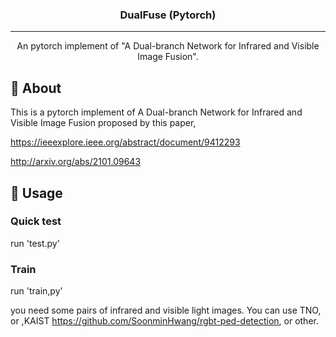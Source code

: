 
<h3 align="center">DualFuse (Pytorch)</h3>


---

<p align="center"> An pytorch implement of "A Dual-branch Network for Infrared and Visible Image Fusion".
    <br> 
</p>


## 🧐 About <a name = "about"></a>
This is a pytorch implement of A Dual-branch Network for Infrared and Visible Image Fusion proposed by this paper, 

https://ieeexplore.ieee.org/abstract/document/9412293

http://arxiv.org/abs/2101.09643


## 🎈 Usage <a name="usage"></a>

### Quick test
run 'test.py'



### Train 

run 'train,py'

you need some pairs of infrared and visible light images. You can use TNO, or ,KAIST https://github.com/SoonminHwang/rgbt-ped-detection, or other.


